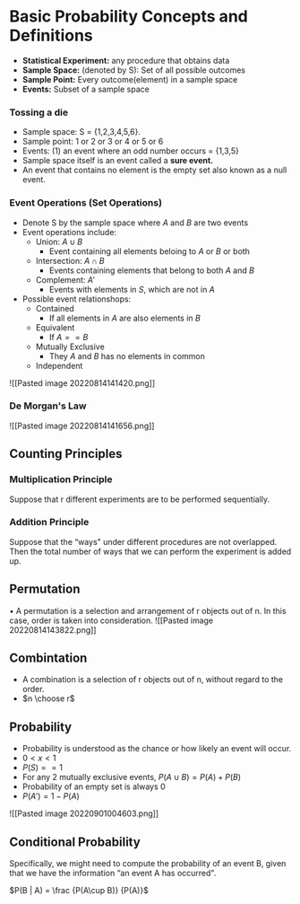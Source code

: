 # Basic Probability Concepts and Definitions #
- **Statistical Experiment:** any procedure that obtains data
- **Sample Space:** (denoted by S): Set of all possible outcomes
- **Sample Point:** Every outcome(element) in a sample space
- **Events:** Subset of a sample space

### Tossing a die ###
- Sample space: S = {1,2,3,4,5,6}.
- Sample point: 1 or 2 or 3 or 4 or 5 or 6
- Events: (1) an event where an odd number occurs = {1,3,5}
- Sample space itself is an event called a **sure event.** 
- An event that contains no element is the empty set also known as a null event.

### Event Operations (Set Operations) ###
- Denote S by the sample space where $A$ and $B$ are two events
- Event operations include:
	- Union: $A \cup B$
		- Event containing all elements beloing to $A$ or $B$ or both
	- Intersection: $A \cap B$
		- Events containing elements that belong to both $A$ and $B$
	- Complement: $A'$
		- Events with elements in $S$, which are not in $A$
- Possible event relationshops:
	- Contained
		- If all elements in $A$ are also elements in $B$
	- Equivalent
		- If $A == B$ 
	- Mutually Exclusive
		- They $A$ and $B$ has no elements in common
	- Independent

![[Pasted image 20220814141420.png]]

### De Morgan's Law ###
![[Pasted image 20220814141656.png]]

## Counting Principles ##
### Multiplication Principle ###
Suppose that r different experiments are to be performed sequentially.

### Addition Principle ###
Suppose that the “ways" under different procedures are not overlapped. Then the total number of ways that we can perform the experiment is added up.

## Permutation ##
• A permutation is a selection and arrangement of r objects out of n. In this case, order is taken into consideration.
![[Pasted image 20220814143822.png]]

## Combintation ##
- A combination is a selection of r objects out of n, without regard to the order.
- $n \choose r$ 

## Probability ##
- Probability is understood as the chance or how likely an event will occur.
- $0 < x < 1$
- $P(S) == 1$
- For any 2 mutually exclusive events, $P(A \cup B) = P(A) + P(B)$
- Probability of an empty set is always 0
- $P(A') = 1 - P(A)$ 

![[Pasted image 20220901004603.png]]

## Conditional Probability
Specifically, we might need to compute the probability of an event B, given that we have the information “an event A has occurred".

$P(B | A) = \frac {P(A\cup B)} {P(A)}$ 


